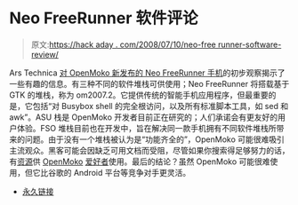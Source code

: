 # Neo FreeRunner 软件评论

> 原文:[https://hack aday . com/2008/07/10/neo-free runner-software-review/](https://hackaday.com/2008/07/10/neo-freerunner-software-review/)

Ars Technica [对 OpenMoko 新发布的 Neo FreeRunner 手机](http://arstechnica.com/reviews/os/open-moko-software.ars)的初步观察揭示了一些有趣的信息。有三种不同的软件堆栈可供使用；Neo FreeRunner 将搭载基于 GTK 的堆栈，称为 om2007.2。它提供传统的智能手机应用程序，但最重要的是，它包括“对 Busybox shell 的完全根访问，以及所有标准脚本工具，如 sed 和 awk”。ASU 栈是 OpenMoko 开发者目前正在研究的；人们承诺会有更友好的用户体验。FSO 堆栈目前也在开发中，旨在解决同一款手机拥有不同软件堆栈所带来的问题。由于没有一个堆栈被认为是“功能齐全的”，OpenMoko 可能很难吸引主流观众。黑客可能会因缺乏可用文档而受阻，尽管如果你搜索得足够努力的话，有[资源](http://www.openmoko.org/wiki/Main_Page)供 [OpenMoko](http://kerneltrap.org/mailarchive/openmoko-community) [爱好者](http://lists.openmoko.org/mailman/listinfo/)使用。最后的结论？虽然 OpenMoko 可能很难使用，但它比谷歌的 Android 平台等竞争对手更灵活。

*   [永久链接](http://arstechnica.com/reviews/os/open-moko-software.ars)